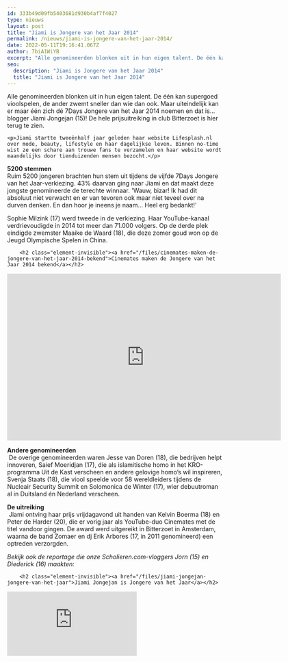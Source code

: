 ```yaml
---
id: 333b49d09fb5403681d930b4af7f4027
type: nieuws
layout: post
title: "Jiami is Jongere van het Jaar 2014"
permalink: /nieuws/jiami-is-jongere-van-het-jaar-2014/
date: 2022-05-11T19:16:41.067Z
author: 7biA1WiYB
excerpt: "Alle genomineerden blonken uit in hun eigen talent. De één kan supergoed vioolspelen, de ander zwemt sneller dan wie dan ook. Maar uiteindelijk kan er maar één zich dé 7Days Jongere van het Jaar 2014 noemen en dat is… blogger Jiami Jongejan (15)! De hele prijsuitreiking in club Bitterzoet is hier terug te zien.  "
seo:
  description: "Jiami is Jongere van het Jaar 2014"
  title: "Jiami is Jongere van het Jaar 2014"
---
```

Alle genomineerden blonken uit in hun eigen talent. De één kan supergoed vioolspelen, de ander zwemt sneller dan wie dan ook. Maar uiteindelijk kan er maar één zich dé 7Days Jongere van het Jaar 2014 noemen en dat is… blogger Jiami Jongejan (15)! De hele prijsuitreiking in club Bitterzoet is hier terug te zien.  

    <p>Jiami startte tweeënhalf jaar geleden haar website Lifesplash.nl over mode, beauty, lifestyle en haar dagelijkse leven. Binnen no-time wist ze een schare aan trouwe fans te verzamelen en haar website wordt maandelijks door tienduizenden mensen bezocht.</p>
<p><strong>5200 stemmen</strong><br>Ruim 5200 jongeren brachten hun stem uit tijdens de vijfde 7Days Jongere van het Jaar-verkiezing. 43% daarvan ging naar Jiami en dat maakt deze jongste genomineerde de terechte winnaar. 'Wauw, bizar! Ik had dit absoluut niet verwacht en er van tevoren ook maar niet teveel over na durven denken. En dan hoor je ineens je naam… Heel erg bedankt!'</p>
<p>Sophie Milzink (17) werd tweede in de verkiezing. Haar YouTube-kanaal verdrievoudigde in 2014 tot meer dan 71.000 volgers. Op de derde plek eindigde zwemster Maaike de Waard (18), die deze zomer goud won op de Jeugd Olympische Spelen in China.</p>
<p><div class="media media-element-container media-default"><div id="file-1160" class="file file-video file-video-youtube">

        <h2 class="element-invisible"><a href="/files/cinemates-maken-de-jongere-van-het-jaar-2014-bekend">Cinemates maken de Jongere van het Jaar 2014 bekend</a></h2>
    
  
  <div class="content">
    <div class="media-youtube-video media-element file-default media-youtube-1">
  <iframe class="media-youtube-player" width="640" height="390" title="Cinemates maken de Jongere van het Jaar 2014 bekend" src="https://www.youtube.com/embed/lCPJvjCyCDU?wmode=opaque&controls=" name="Cinemates maken de Jongere van het Jaar 2014 bekend" frameborder="0" allowfullscreen="">Video van Cinemates maken de Jongere van het Jaar 2014 bekend</iframe>
</div>
  </div>

  
</div>
</div>
<p><strong>Andere genomineerden</strong><br> De overige genomineerden waren Jesse van Doren (18), die bedrijven helpt innoveren, Saief Moeridjan (17), die als islamitische homo in het KRO-programma Uit de Kast verscheen en andere gelovige homo’s wil inspireren, Svenja Staats (18), die viool speelde voor 58 wereldleiders tijdens de Nucleair Security Summit en Solomonica de Winter (17), wier debuutroman al in Duitsland én Nederland verscheen.</p>
<p><strong>De uitreiking</strong><br> Jiami ontving haar prijs vrijdagavond uit handen van Kelvin Boerma (18) en Peter de Harder (20), die er vorig jaar als YouTube-duo Cinemates met de titel vandoor gingen. De award werd uitgereikt in Bitterzoet in Amsterdam, waarna de band Zomaer en dj Erik Arbores (17, in 2011 genomineerd) een optreden verzorgden.</p>
<p><em>Bekijk ook de reportage die onze Scholieren.com-vloggers Jorn (15) en Diederick (16) maakten:</em></p>
<p><div class="media media-element-container media-default"><div id="file-1161" class="file file-video file-video-youtube">

        <h2 class="element-invisible"><a href="/files/jiami-jongejan-jongere-van-het-jaar">Jiami Jongejan is Jongere van het Jaar</a></h2>
    
  
  <div class="content">
    <div class="media-youtube-video media-element file-default media-youtube-2">
  <iframe class="media-youtube-player" width="303" height="150" title="Jiami Jongejan is Jongere van het Jaar" src="https://www.youtube.com/embed/Cai_gIoLw4c?wmode=opaque&controls=" name="Jiami Jongejan is Jongere van het Jaar" frameborder="0" allowfullscreen="">Video van Jiami Jongejan is Jongere van het Jaar</iframe>
</div>
  </div>

  
</div>
</div>  
